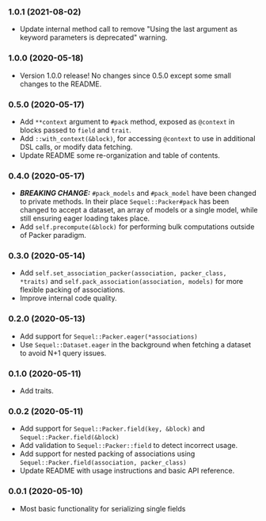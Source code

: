 ### 1.0.1 (2021-08-02)

* Update internal method call to remove "Using the last argument as
  keyword parameters is deprecated" warning.

### 1.0.0 (2020-05-18)

* Version 1.0.0 release! No changes since 0.5.0 except some small changes to the
  README.

### 0.5.0 (2020-05-17)

* Add `**context` argument to `#pack` method, exposed as `@context` in blocks
  passed to `field` and `trait`.
* Add `::with_context(&block)`, for accessing `@context` to use in additional
  DSL calls, or modify data fetching.
* Update README some re-organization and table of contents.

### 0.4.0 (2020-05-17)

* **_BREAKING CHANGE:_** `#pack_models` and `#pack_model` have been changed to
  private methods. In their place `Sequel::Packer#pack` has been changed to
  accept a dataset, an array of models or a single model, while still ensuring
  eager loading takes place.
* Add `self.precompute(&block)` for performing bulk computations outside of
  Packer paradigm.

### 0.3.0 (2020-05-14)

* Add `self.set_association_packer(association, packer_class, *traits)` and
  `self.pack_association(association, models)` for more flexible packing of
  associations.
* Improve internal code quality.

### 0.2.0 (2020-05-13)

* Add support for `Sequel::Packer.eager(*associations)`
* Use `Sequel::Dataset.eager` in the background when fetching a dataset to avoid
  N+1 query issues.

### 0.1.0 (2020-05-11)

* Add traits.

### 0.0.2 (2020-05-11)

* Add support for `Sequel::Packer.field(key, &block)` and
  `Sequel::Packer.field(&block)`
* Add validation to `Sequel::Packer::field` to detect incorrect usage.
* Add support for nested packing of associations using
  `Sequel::Packer.field(association, packer_class)`
* Update README with usage instructions and basic API reference.

### 0.0.1 (2020-05-10)

* Most basic functionality for serializing single fields
